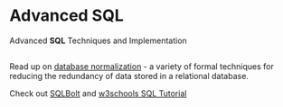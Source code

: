 # Advanced SQL
Advanced **SQL** Techniques and Implementation
##  

Read up on [database
normalization](https://en.wikipedia.org/wiki/Database_normalization) - a variety
of formal techniques for reducing the redundancy of data stored in a relational
database.

Check out [SQLBolt](https://sqlbolt.com/) and [w3schools SQL
Tutorial](https://www.w3schools.com/sql/)
